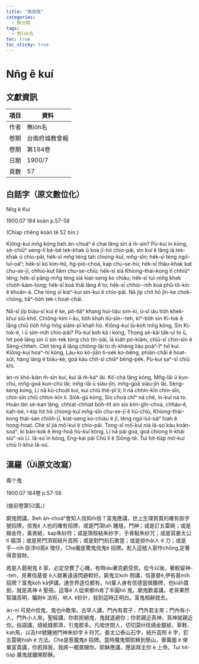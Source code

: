 ```yaml
---
title: "兩個鬼"
categories:
  - 無分類
tags:
  - 無lo̍h名
toc: true
toc_sticky: true
---
```


# Nn̄g ê kuí

## 文獻資訊

| 項目 | 資料 |
|---|---|
| 作者 | 無lo̍h名 |
| 卷期 | 台南府城教會報 |
| 卷期 | 第184卷 |
| 日期 | 1900/7 |
| 頁數 | 57 |

## 白話字（原文數位化）

Nn̄g ê Kuí

1900.07 184 koàn p.57-58

(Chiap chêng koàn tē 52 bīn.)

Kiông-kuí mn̄g kóng beh án-choáⁿ ē chai lâng sìn á m̄-sìn? Pù-kuí ìn kóng, sè-chiūⁿ seng-lí bé-bē tek-khak ū koà jī-hō chio-pâi, sìn kuí ê lâng iā tek-khak ū chio-pâi, he̍k-sī mn̂g téng tah chiong-kuî, mn̂g-sîn; he̍k-sī tèng ngó͘-luî-oáⁿ; he̍k-sī kô͘ kim-hû, n̂g-pió-choá, kap chu-se-hû; he̍k-sī thâu-khak kat chu-se-jī, chhiú-kut liâm chu-se-chiù; he̍k-sī siá Khiong-thài-kong tī chhiûⁿ téng; he̍k-sī pâng-mn̂g téng siá kiat-seng ko chiàu; he̍k-sī tuì-mn̂g khek chio̍h-kám-tong; he̍k-sī koà thâi lâng ê to; he̍k-sī chhiú--ni̍h koà phû-tô-kin ê khoân-á. Che lóng sī kiaⁿ-kuí sìn-kuí ê chio-pâi. Nā ji̍p chit hō jîn-ke chok-chōng, tiāⁿ-tio̍h tek-ì hoat-châi.

Nā-sī ji̍p biáu-sī kuí ê ke, pit-tiāⁿ khang huì-liáu sim-ki, ū-sî iáu tio̍h khek-khui siū-khó͘. Chiông-kim í-āu, tio̍h khah liû-sîn--teh, kìⁿ-tio̍h sìn Ki-tok ê lâng chiū tio̍h hn̄g-hn̄g siám-pī khah hó. Kiông-kuí iū-koh mn̄g kóng, Sìn Ki-tok-ê, i ū sím-mi̍h chio-pâi? Pù-kuí koh kā i kóng, Thong sè-kài ta̍k-uī to ū, hit poè lâng sin ū sìn-tek tòng chò tîn-pâi, iā kia̍h pó-kiàm, chiū-sī chin-sîn ê Sèng-chheh. Chit téng ê lâng chiông-lâi to m̄-khéng liáu poàⁿ-îⁿ hō͘ kuí. Kiông-kuí hoaⁿ-hí kóng, Láu-ko kó-jiân tì-sek ko-bêng, phiàn-châi ê hoat-su̍t, háng lâng ê biāu-kè, goá kàu chit-sî chiàⁿ bêng-pe̍k. Pù-kuí saⁿ-sî chiū khì.

án-ni khó-kiàn m̄-sìn kuí, kuí iā m̄-káⁿ lâi. Kó͘-chá lâng kóng, Mn̂g-lāi ū kun-chú, mn̂g-goā kun-chú lâi; mn̂g-lāi ū siáu-jîn, mn̂g-goā siáu-jîn lâi. Sèng-keng kóng, Lí nā kū-choa̍t kuí, kuí chiū thè-pī lí; lí nā chhin-kīn chin-sîn, chin-sîn chiū chhin-kīn lí. Sio̍k-gú kóng, Sio choá chîⁿ ná chē, ín-kuí ná to. Hoān lán sè-kan lâng, chhiat-chhiat bo̍h-tit sìn sio kim-gîn-choá, chháu-ê, kah-bé, í-ki̍p hit hō chiong-kuî mn̂g-sîn chu-se-jī ê hû-chiù, Khiong-thài-kong thài-san chio̍h-jī, kiat-seng ko-chiàu ê jī, tèng ngó͘-luî-oáⁿ hiah ê hong-hoat. Che sī jiá mô͘-kuí ê chio-pâi. Tong-sî mô͘-kuí niá Iâ-so͘ kàu koân-soaⁿ, kí bān-kok ê êng-hoâ hù-kuì kóng, Lí nā pài goá, goá chiong it-khài siúⁿ-sù Lí. Iâ-so͘ ìn kóng, Eng-kai pài Chú lí ê Siōng-tè. Tuì hit-tia̍p mô͘-kuí chiū lī-khui Iâ-so͘.

## 漢羅（Ùi原文改寫）

兩个鬼

1900.07 184卷 p.57-58

(接前卷第52面。)

窮鬼問講，Beh án-choáⁿ會知人信抑m̄信？富鬼應講，世上生理買賣的確有掛字號招牌，信鬼ê 人也的確有招牌，或是門頂tah 鍾馗，門神；或是訂五雷碗；或是糊金符，黃表紙，kap朱紗符；或是頭殼結朱紗字，手骨黏朱紗咒；或是寫姜太公 tī 牆頂；或是房門頂寫結升高照；或是對門刻石敢當；或是掛thâi人 ê 刀；或是手--ni̍h 掛浮tô筋ê 環仔。Che攏是驚鬼信鬼ê 招牌。若入這號人家作chōng,定著得意發財。

若是入藐視鬼 ê 家，必定空費了心機，有時iáu著克虧受苦。從今以後，著較留神--teh，見著信基督 ê人就著遠遠閃避較好。窮鬼又koh 問講，信基督ê,伊有甚mi̍h招牌？富鬼koh kā伊講，通世界逐位都有，hit輩人身有信德當做籐牌，也kia̍h寶劍，就是真神 ê 聖冊。這等ê 人從來都m̄肯了半圓hō͘ 鬼。窮鬼歡喜講，老哥果然智識高明，騙財ê 法術，哄人 ê妙計，我到這時正明白。富鬼相辭就去。

án-ni 可見m̄信鬼，鬼也m̄敢來。古早人講，門內有君子，門外君主來；門內有小人，門外小人來。聖經講，你若拒絕鬼，鬼就退避你；你若親近真神，真神就親近你。俗語講，燒紙錢那濟，引鬼那多。凡咱世間人，切切莫tit信燒金銀紙、草鞋、kah馬，以及hit號鍾馗門神朱紗字 ê 符咒，姜太公泰山石字，結升高照 ê 字，釘五雷碗hiah ê 方法。Che是惹魔鬼ê 招牌。當時魔鬼領耶穌到懸山，舉萬國 ê 榮華富貴講，你若拜我，我將一概賞賜你。耶穌應講，應該拜主你 ê 上帝。Tuì hit-tia̍p 魔鬼就離開耶穌。
